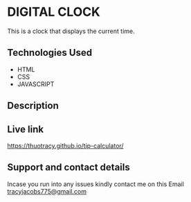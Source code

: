 # DIGITAL CLOCK
This is a clock that displays the current time.

## Technologies Used
* HTML
* CSS
* JAVASCRIPT

## Description


## Live link
https://thuotracy.github.io/tip-calculator/


## Support and contact details
Incase you run into any issues kindly contact me on this Email tracyjacobs775@gmail.com
